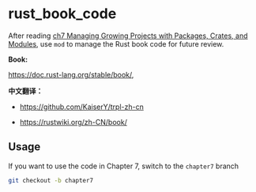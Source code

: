 # rust_book_code

After reading [ch7 Managing Growing Projects with Packages, Crates, and Modules](https://rustwiki.org/en/book/ch07-00-managing-growing-projects-with-packages-crates-and-modules.html#managing-growing-projects-with-packages-crates-and-modules), use `mod` to manage the Rust book code for future review.

**Book:** 

https://doc.rust-lang.org/stable/book/, 

**中文翻译：**

* https://github.com/KaiserY/trpl-zh-cn

* https://rustwiki.org/zh-CN/book/

## Usage

If you want to use the code in Chapter 7, switch to the `chapter7` branch

```bash
git checkout -b chapter7
```



